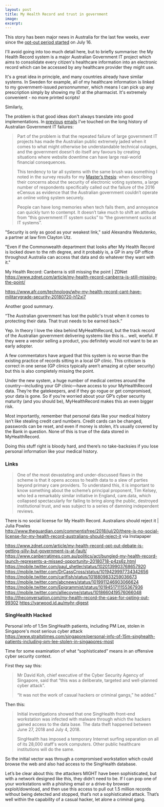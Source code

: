 ```yaml
---
layout: post
title: My Health Record and trust in government
image: 
excerpt: 
---
```


This story has been major news in Australia for the last few weeks, ever since the [opt-out period started](https://www.computerworld.com.au/article/643821/my-health-record-opt-out-window-opens/) on July 16.

I'll avoid going into too much detail here, but to briefly summarise: the My Health Record system is a major Australian Government IT project which aims to consolidate every citizen's healthcare information into an electronic record which can be accessed by any healthcare provider they might use.

It's a great idea in principle, and many countries already have similar systems. In Sweden for example, all of my healthcare information is linked to my government-issued *personnummer*, which means I can pick up any prescription simply by showing my ID at the pharmacist. It's extremely convenient - no more printed scripts! 

Similarly, 

The problem is that good ideas don't always translate into good implementations. In [previous](/Email-update-Australian-Digital-Government-Report-and-myGovID/) [emails](/Email-update-CentrelinkFail-and-IBM-wins-billion-dollar-contract/) I've touched on the long history of Australian Government IT failures:

>Part of the problem is that the repeated failure of large government IT projects has made the Australian public extremely jaded when it comes to what might otherwise be understandable technical outages, and the government doesn’t do itself any favours by creating situations where website downtime can have large real-world financial consequences.
>
>This tendency to tar all systems with the same brush was something I noted in the survey results for my [Master’s thesis](/docs/Thesis-Final.pdf): when describing their concerns about the security of electronic voting systems, a large number of respondents specifically called out the failure of the 2016 eCensus as evidence that the Australian government couldn’t operate an online voting system securely.
>
>People can have long memories when tech fails them, and annoyance can quickly turn to contempt. It doesn’t take much to shift an attitude from “this government IT system sucks” to “the government sucks at IT systems”.


"Security is only as good as your weakest link," said Alexandra Wedutenko, a partner at law firm Clayton Utz.

"Even if the Commonwealth department that looks after My Health Record is locked down to the nth degree, and it probably is, a GP in any GP office throughout Australia can access that data and do whatever they want with it."

My Health Record: Canberra is still missing the point | ZDNet
https://www.zdnet.com/article/my-health-record-canberra-is-still-missing-the-point/

https://www.afr.com/technology/why-my-health-record-cant-have-militarygrade-security-20180720-h12xi7

Another good summary.

“The Australian government has lost the public's trust when it comes to protecting their data. That trust needs to be earned back.”

Yep. In theory I love the idea behind MyHealthRecord, but the track record of the Australian government delivering systems like this is... well, woeful. If they were a vendor selling a product, you definitely would not want to be an early adopter.

A few commentators have argued that this system is no worse than the existing practice of records sitting in a local GP clinic. This criticism is correct in one sense (GP clinics typically aren’t amazing at cyber security) but this is also completely missing the point.

Under the new system, a huge number of medical centres around the country—including your GP clinic—have access to your MyHealthRecord data. They’re the gatekeepers, and if they go rogue or get compromised, your data is gone. So if you’re worried about your GP’s cyber security maturity (and you should be), MyHealthRecord makes this an even bigger risk.

Most importantly, remember that personal data like your medical history isn’t like stealing credit card numbers. Credit cards can be changed, passwords can be reset, and even if money is stolen, it’s usually covered by the Bank in question. None of this is true of the data stored in MyHealthRecord.

Doing this stuff right is bloody hard, and there’s no take-backsies if you lose personal information like your medical history.

### Links

>One of the most devastating and under-discussed flaws in the scheme is that it opens access to health data to a slew of parties beyond primary care providers. To understand this, it is important to know something about the scheme’s principal proponent, Tim Kelsey, who led a remarkably similar initiative in England, care.data, which collapsed spectacularly for failing to bring along the public, destroyed institutional trust, and was subject to a series of damning independent reviews.

There is no social license for My Health Record. Australians should reject it | Julia Powles
http://www.theguardian.com/commentisfree/2018/jul/20/there-is-no-social-license-for-my-health-record-australians-should-reject-it
via Instapaper

https://www.zdnet.com/article/my-health-record-opt-out-debate-is-getting-silly-but-government-is-at-fault/
https://www.canberratimes.com.au/politics/act/bungled-my-health-record-launch-represents-a-missed-opportunity-20180718-p4zs6z.html
https://mobile.twitter.com/paul_shetler/status/1020139903768657920
https://mobile.twitter.com/DrCassCross/status/1019429997734342656
https://mobile.twitter.com/carlfish/status/1018809833259036673
https://mobile.twitter.com/abcnews/status/1019911246903066624
https://mobile.twitter.com/Epigrammist/status/1019451711155367936
https://mobile.twitter.com/alliecoyne/status/1018660419576066048
http://theconversation.com/my-health-record-the-case-for-opting-out-99302
https://yarwood.id.au/myhr-digest

### SingHealth Hacked

Personal info of 1.5m SingHealth patients, including PM Lee, stolen in Singapore's most serious cyber attack
https://www.straitstimes.com/singapore/personal-info-of-15m-singhealth-patients-including-pm-lee-stolen-in-singapores-most

Time for some examination of what “sophisticated” means in an offensive cyber security context.

First they say this:

>Mr David Koh, chief executive of the Cyber Security Agency of Singapore, said that “this was a deliberate, targeted and well-planned cyber attack”.
>
> “It was not the work of casual hackers or criminal gangs,” he added.”

Then this:

>Initial investigations showed that one SingHealth front-end workstation was infected with malware through which the hackers gained access to the data base. The data theft happened between June 27, 2018 and July 4, 2018. 
>
>SingHealth has imposed a temporary Internet surfing separation on all of its 28,000 staff's work computers. Other public healthcare institutions will do the same.

So the initial vector was through a compromised workstation which could browse the web and also had access to the SingHealth database.

Let’s be clear about this: the attackers MIGHT have been sophisticated, but with a network designed like this, they didn’t need to be. If I can pop one of your workstations with a phishing email or a drive-by browser exploit/download, and then use this access to pull out 1.5 million records without being detected and stopped, that’s not a sophisticated attack. That’s well within the capability of a casual hacker, let alone a criminal gang.

